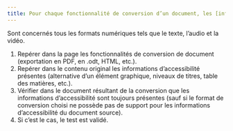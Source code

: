 ```yaml
---
title: Pour chaque fonctionnalité de conversion d’un document, les [informations relatives à l’accessibilité](#information-d-accessibilite) disponibles dans le document source sont-elles conservées dans le document de destination (hors cas particuliers) ?
---
```

Sont concernés tous les formats numériques tels que le texte, l’audio et la vidéo.

1. Repérer dans la page les fonctionnalités de conversion de document (exportation en PDF, en .odt, HTML, etc.).
2. Repérer dans le contenu original les informations d’accessibilité présentes (alternative d’un élément graphique, niveaux de titres, table des matières, etc.).
3. Vérifier dans le document résultant de la conversion que les informations d’accessibilité sont toujours présentes (sauf si le format de conversion choisi ne possède pas de support pour les informations d’accessibilité du document source).
4. Si c’est le cas, le test est validé.